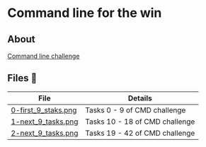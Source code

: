# Command line for the win

## About
[Command line challenge](https://cmdchallenge.com/)

## Files :page_facing_up:
| File 					       | Details                        |
| -------------------------------------------- | ------------------------------ |
| [0-first_9_staks.png](0-first_9_staks.png) | Tasks 0 - 9 of CMD challenge   |
| [1-next_9_tasks.png](1-next_9_tasks.png)   | Tasks 10 - 18 of CMD challenge |
| [2-next_9_tasks.png](2-next_9_tasks.png)  | Tasks 19 - 42 of CMD challenge |
